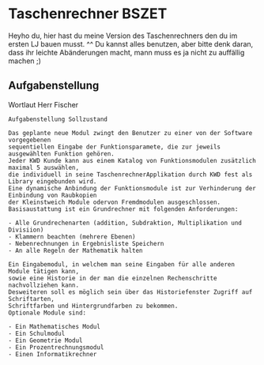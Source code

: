 # Taschenrechner BSZET

Heyho du,
hier hast du meine Version des Taschenrechners den du im ersten LJ bauen musst. ^^
Du kannst alles benutzen, aber bitte denk daran, dass ihr leichte Abänderungen macht, mann muss es ja nicht zu auffällig machen ;)

## Aufgabenstellung

Wortlaut Herr Fischer

``` plaintext
Aufgabenstellung Sollzustand

Das geplante neue Modul zwingt den Benutzer zu einer von der Software vorgegebenen
sequentiellen Eingabe der Funktionsparamete, die zur jeweils ausgewählten Funktion gehören. 
Jeder KWD Kunde kann aus einem Katalog von Funktionsmodulen zusätzlich maximal 5 auswählen,
die individuell in seine TaschenrechnerApplikation durch KWD fest als Library eingebunden wird. 
Eine dynamische Anbindung der Funktionsmodule ist zur Verhinderung der Einbindung von Raubkopien 
der Kleinstweich Module odervon Fremdmodulen ausgeschlossen. 
Basisaustattung ist ein Grundrechner mit folgenden Anforderungen:

- Alle Grundrechenarten (addition, Subdraktion, Multiplikation und Divisiion)
- Klammern beachten (mehrere Ebenen)
- Nebenrechnungen in Ergebnisliste Speichern
- An alle Regeln der Mathematik halten

Ein Eingabemodul, in welchem man seine Eingaben für alle anderen Module tätigen kann, 
sowie eine Historie in der man die einzelnen Rechenschritte nachvollziehen kann.
Desweiteren soll es möglich sein über das Historiefenster Zugriff auf Schriftarten,
Schriftfarben und Hintergrundfarben zu bekommen.
Optionale Module sind: 

- Ein Mathematisches Modul
- Ein Schulmodul
- Ein Geometrie Modul
- Ein Prozentrechnungsmodul
- Einen Informatikrechner
```
